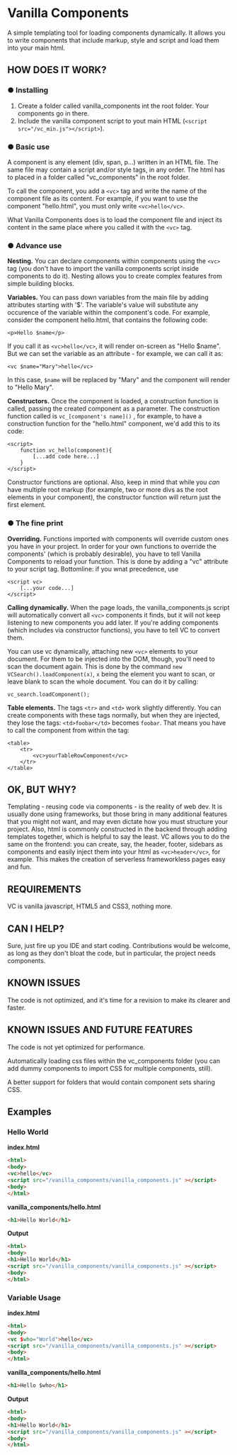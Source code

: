 # Vanilla Components
A simple templating tool for loading components dynamically. It allows you to write components that include markup, style and script and load them into your main html.

## HOW DOES IT WORK?
### ● Installing
1. Create a folder called vanilla_components int the root folder. Your components go in there.
2. Include the vanilla component script to yout main HTML (`<script src="/vc_min.js"></script>`).

### ● Basic use

A component is any element (div, span, p...) written in an HTML file. The same file may contain a script and/or style tags, in any order. The html has to placed in a folder called "vc_components" in the root folder.

To call the component, you add a `<vc>` tag and write the name of the component file as its content. For example, if you want to use the component "hello.html", you must only write `<vc>hello</vc>`.

What Vanilla Components does is to load the component file and inject its content in the same place where you called it with the `<vc>` tag.

### ● Advance use

**Nesting.** You can declare components within components using the `<vc>` tag (you don't have to import the vanilla components script inside components to do it). Nesting allows you to create complex features from simple building blocks.

**Variables.** You can pass down variables from the main file by adding attributes starting
with '$'. The variable's value will substitute any occurence of the variable within the component's code. For example, consider the component hello.html, that contains the following code:

`<p>Hello $name</p>`

If you call it as `<vc>hello</vc>`, it will render on-screen as "Hello $name". But we can set the variable as an attribute - for example, we can call it as:

`<vc $name="Mary">hello</vc>`

In this case, `$name` will be replaced by "Mary" and the component will render to "Hello Mary".

**Constructors.** Once the component is loaded, a construction function is called, passing the created component as a parameter. The construction function called is `vc_[component's name]()` , for example, to have a construction function for the "hello.html" component, we'd add this to its code:

```
<script>
	function vc_hello(component){
		[...add code here...]
	}
</script>
```

Constructor functions are optional. Also, keep in mind that while you _can_ have multiple root markup (for example, two or more divs as the root elements in your component), the constructor function will return just the first element.

### ● The fine print

**Overriding.** Functions imported with components will override custom ones you have in your project. In order for your own functions to override the components' (which is probably desirable), you have to tell Vanilla Components to reload your function. This is done by adding a "vc" attribute to your script tag. Bottomline: if you wnat precedence, use
```
<script vc>
	[...your code...]
</script>
```
**Calling dynamically.** When the page loads, the vanilla_components.js script will automatically convert all `<vc>` components it finds, but it will not keep listening to new components you add later. If you're adding components (which includes via constructor functions), you have to tell VC to convert them.

You can use vc dynamically, attaching new `<vc>` elements to your document. For
them to be injected into the DOM, though, you'll need to scan the document again.
This is done by the command `new VCSearch().loadComponent(x)`, `x` being the element 
you want to scan, or leave blank to scan the whole document. You can do it by calling:
```
vc_search.loadComponent();
```
**Table elements.** The tags `<tr>` and `<td>` work slightly differently. You can create components with these tags normally, but when they are injected, they lose the tags: `<td>foobar</td>` becomes `foobar`. That means you have to call the component from within the tag:
```
<table>
	<tr>
		<vc>yourTableRowComponent</vc>
	</tr>
</table>
```

## OK, BUT WHY?

Templating - reusing code via components - is the reality of web dev. It is usually done using frameworks, but those bring in many additional features that you might not want, and may even dictate how you must structure your project.
Also, html is commonly constructed in the backend through adding templates together, which is helpful to say the least. VC allows you to do the same on the frontend: you can create, say, the header, footer, sidebars as components and easily inject them into your html as `<vc>header</vc>`, for example. This makes the creation of serverless frameworkless pages easy and fun.

## REQUIREMENTS

VC is vanilla javascript, HTML5 and CSS3, nothing more.

## CAN I HELP?

Sure, just fire up you IDE and start coding. Contributions would be welcome, as long as they don't bloat the code, but in particular, the project needs components.

## KNOWN ISSUES

The code is not optimized, and it's time for a  revision to make its clearer and faster. 

## KNOWN ISSUES AND FUTURE FEATURES

The code is not yet optimized for performance.

Automatically loading css files within the vc_components folder (you can add dummy components to import CSS for multiple components, still).

A better support for folders that would contain component sets sharing CSS.

## Examples

### Hello World

**index.html**

```html
<html>
<body>
<vc>hello</vc>
<script src="/vanilla_components/vanilla_components.js" ></script>
<body>
</html>
```

**vanilla_components/hello.html**

```html
<h1>Hello World</h1>
```
**Output**
```html
<html>
<body>
<h1>Hello World</h1>
<script src="/vanilla_components/vanilla_components.js" ></script>
<body>
</html>
```

### Variable Usage
**index.html**
```html
<html>
<body>
<vc $who="World">hello</vc>
<script src="/vanilla_components/vanilla_components.js" ></script>
<body>
</html>
```
**vanilla_components/hello.html**
```html
<h1>Hello $who</h1>
```
**Output**
```html
<html>
<body>
<h1>Hello World</h1>
<script src="/vanilla_components/vanilla_components.js" ></script>
<body>
</html>
```
